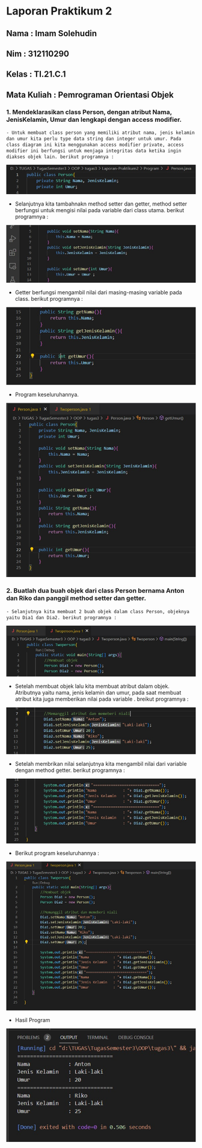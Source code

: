 # Laporan Praktikum 2

## Nama        : Imam Solehudin
## Nim         : 312110290
## Kelas       : TI.21.C.1
## Mata Kuliah : Pemrograman Orientasi Objek

### 1. Mendeklarasikan class Person, dengan atribut Nama, JenisKelamin, Umur dan lengkapi dengan access modifier.
    - Untuk membuat class person yang memiliki atribut nama, jenis kelamin dan umur kita perlu type data string dan integer untuk umur. Pada class diagram ini kita menggunakan access modifier private, access modifier ini berfungsi untuk menjaga integritas data ketika ingin diakses objek lain. berikut programnya :
    
![Gambar](image/Programclassperson3.jpg)
    
   - Selanjutnya kita tambahnakn method setter dan getter, method setter berfungsi untuk mengisi nilai pada variable dari class utama. berikut programnya :

![Gambar](image/Programclassperson1.jpg)

   - Getter berfungsi mengambil nilai dari masing-masing variable pada class. berikut programnya :

![Gambar](image/Programclassperson2.jpg)

   - Program keseluruhannya.

![Gambar](image/Programclassperson.jpg)

### 2. Buatlah dua buah objek dari class Person bernama Anton dan Riko dan panggil method setter dan getter.

    - Selanjutnya kita membuat 2 buah objek dalam class Person, objeknya yaitu Dia1 dan Dia2. berikut programnya :

![Gambar](image/Membuatobjek.jpg)

   - Setelah membuat objek lalu kita membuat atribut dalam objek. Atributnya yaitu nama, jenis kelamin dan umur, pada saat membuat atribut kita juga memberikan nilai pada variable . breikut programnya :

![Gambar](image/Memberinilai.jpg)

   - Setelah membrikan nilai selanjutnya kita mengambil nilai dari variable dengan method getter. berikut programnya :

![Gambar](image/Memanggilatribut.jpg)

   - Berikut program keseluruhannya :

![Gambar](image/Programkeseluruhan.jpg)

   - Hasil Program

![Gambar](image/Hasilprogram.jpg)